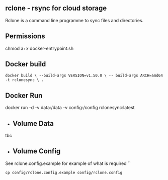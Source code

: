 ## rclone - rsync for cloud storage
Rclone is a command line programme to sync files and directories.

## Permissions
chmod a+x docker-entrypoint.sh

## Docker build
``
docker build \
 --build-args VERSION=v1.50.0 \
-- build-args ARCH=amd64
-t rclonesync \
.
``

## Docker Run
docker run -d -v data:/data -v config:/config rclonesync:latest
- ## Volume Data 
tbc
 
- ## Volume Config 
See rclone.config.example for example of what is required
``
```
cp config/rclone.config.example config/rclone.config

